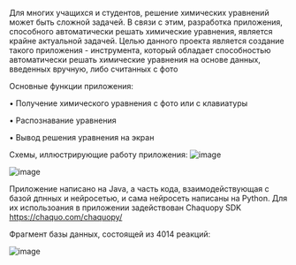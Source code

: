 Для многих учащихся и студентов, решение химических уравнений может быть сложной задачей. 
В связи с этим, разработка приложения, способного автоматически решать химические уравнения, является крайне актуальной задачей. 
Целью данного проекта является создание такого приложения - инструмента, который обладает способностью автоматически решать химические уравнения на основе данных, введенных вручную, либо считанных с фото

Основные функции приложения: 

  •	Получение химического уравнения с фото или с клавиатуры
  
  •	Распознавание уравнения
  
  •	Вывод решения уравнения на экран

  Схемы, иллюстрирующие работу приложения:
![image](https://github.com/Orboobs/PhotoChem/assets/88493905/0d561243-43b9-49e5-8602-9429deefd5cc)


![image](https://github.com/Orboobs/PhotoChem/assets/88493905/736d6f9a-c5d5-4063-8fe0-00af00435a12)

Приложение написано на Java, а часть кода, взаимодействующая с базой дпнных и нейросетью, и сама нейросеть написаны на Python.
Для их использоания в приложении задействован Chaquopy SDK https://chaquo.com/chaquopy/

Фрагмент базы данных, состоящей из 4014 реакций:

![image](https://github.com/Orboobs/PhotoChem/assets/88493905/00137d9e-b30b-47c4-b5e4-190cf6fa97ff)

